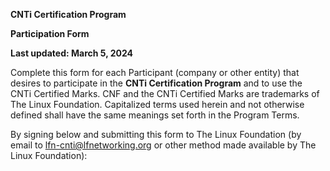 **CNTi Certification Program**

**Participation Form**

**Last updated: March 5, 2024**

Complete this form for each Participant (company or other entity) that desires to participate in the **CNTi Certification Program** and to use the CNTi Certified Marks. CNF and the CNTi Certified Marks are trademarks of The Linux Foundation. Capitalized terms used herein and not otherwise defined shall have the same meanings set forth in the Program Terms.

By signing below and submitting this form to The Linux Foundation (by email to [lfn-cnti@lfnetworking.org](mailto:lfn-cnti@lfnetworking.org) or other method made available by The Linux Foundation):

